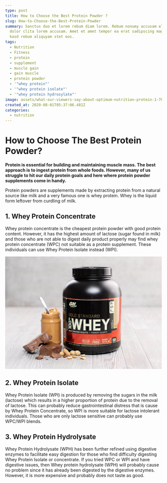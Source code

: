 ```yaml
---
type: post
title: How to Choose the Best Protein Powder ?
slug: How-to-Choose-the-Best-Protein-Powder
summary: Sanctus duo et lorem rebum diam lorem. Rebum nonumy accusam elitr sea
  dolor clita lorem accusam. Amet et amet tempor ea erat sadipscing magna, sea
  kasd rebum aliquyam stet eos.
tags:
  - Nutrition
  - Fitness
  - protein
  - supplement
  - muscle gain
  - gain muscle
  - protein powder
  - '"whey protein"'
  - '"whey protein isolate"'
  - '"whey protein hydrosylate"'
image: assets/what-our-viewers-say-about-optimum-nutrition-protein-1-700xh.jpeg
created_at: 2020-08-01T05:37:06.481Z
categories:
  - nutrition
---
```

# H﻿ow to Choose The Best Protein Powder?

**Protein is essential for building and maintaining muscle mass. The best approach is to ingest protein from whole foods. However, many of us struggle to hit our daily protein goals and here where protein powder supplements come in handy.** 

Protein powders are supplements made by extracting protein from a natural source like milk and a very famous one is whey protein. Whey is the liquid form leftover from curdling of milk.

## 1﻿. Whey Protein Concentrate

W﻿hey protein concentrate is the cheapest protein powder with good protein content. However, it has the highest amount of lactose (sugar found in milk) and those who are not able to digest daily product properly may find whey protein concentrate (WPC) not suitable as a protein supplement. These individuals can use Whey Protein Isolate instead (WPI).

![](assets/what-our-viewers-say-about-optimum-nutrition-protein-1-700xh.jpeg)

## 2. Whey Protein Isolate

W﻿hey Protein Isolate (WPI) is produced by removing the sugars in the milk (lactose) which results in a higher proportion of protein due to the removal of lactose. This can probably reduce gastrointestinal distress that is cause by Whey Protein Concentrate, so WPI is more suitable for lactose intolerant individuals. Those who are only lactose sensitive can probably use WPC/WPI blends.

## 3. Whey Protein Hydrolysate

W﻿hey Protein Hydrolysate (WPH) has been further refined using digestive enzymes to facilitate easy digestion for those who find difficulty digesting Whey Protein Isolate or concentrate. If you tried WPC or WPI and have digestive issues, then Whey protein hydrolysate (WPH) will probably cause no problem since it has already been digested by the digestive enzymes. However, it is more expensive and probably does not taste as good.